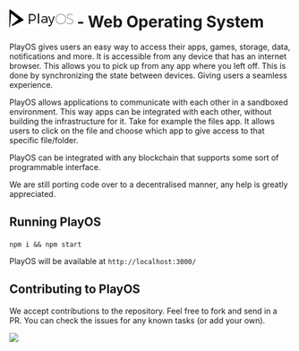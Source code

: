 # ![PlayOS](./screenshots/logo.png) - Web Operating System

PlayOS gives users an easy way to access their apps, games, storage, data, notifications and more. It is accessible from any device that has an internet browser. This allows you to pick up from any app where you left off. This is done by synchronizing the state between devices. Giving users a seamless experience.
 
PlayOS allows applications to communicate with each other in a sandboxed environment. This way apps can be integrated with each other, without building the infrastructure for it. Take for example the files app. It allows users to click on the file and choose which app to give access to that specific file/folder.

PlayOS can be integrated with any blockchain that supports some sort of programmable interface.

We are still porting code over to a decentralised manner, any help is greatly appreciated.

## Running PlayOS
```npm i && npm start```

PlayOS will be available at `http://localhost:3000/`

## Contributing to PlayOS

We accept contributions to the repository. Feel free to fork and send in a PR. You can check the issues for any known tasks (or add your own).

![](./screenshots/window.png)
